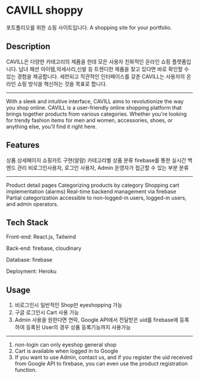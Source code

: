 
# CAVILL shoppy
포트폴리오를 위한 쇼핑 사이트입니다. 
A shopping site for your portfolio. 

## Description
CAVILL은 다양한 카테고리의 제품을 한데 모은 사용자 친화적인 온라인 쇼핑 플랫폼입니다.
남녀 패션 아이템,악세사리,신발 등 트렌디한 제품을 찾고 있다면 바로 확인할 수 있는 경험을 제공합니다.
세련되고 직관적인 인터페이스를 갖춘 CAVILL는 사용자의 온라인 쇼핑 방식을 혁신하는 것을 목표로 합니다.

-------
With a sleek and intuitive interface, CAVILL aims to revolutionize the way you shop online. 
CAVILL is a user-friendly online shopping platform that brings together products from various categories. 
Whether you're looking for trendy fashion items for men and women, accessories, shoes, or anything else, you'll find it right here.

## Features

상품 상세페이지
쇼핑카트 구현(알람)
카테고리별 상품 분류
firebase를 통한 실시간 백엔드 관리
비로그인사용자, 로그인 사용자, Admin 운영자가 접근할 수 있는 부분 분류

------
Product detail pages
Categorizing products by category
Shopping cart implementation (alarms)
Real-time backend management via firebase
Partial categorization accessible to non-logged-in users, logged-in users, and admin operators.

## Tech Stack
Front-end: React.js, Tailwind

Back-end: firebase, cloudinary

Database: firebase

Deployment: Heroku

## Usage
1. 비로그인시 일반적인 Shop만 eyeshopping 가능
2. 구글 로그인시 Cart 사용 가능
3. Admin 사용을 원한다면 연락, Google API에서 전달받은 uid를 firebase에 등록하여 등록된 User의 경우 상품 등록기능까지 사용가능

-----
1. non-login can only eyeshop general shop
2. Cart is available when logged in to Google
3. If you want to use Admin, contact us, and if you register the uid received from Google API to firebase, you can even use the product registration function.
